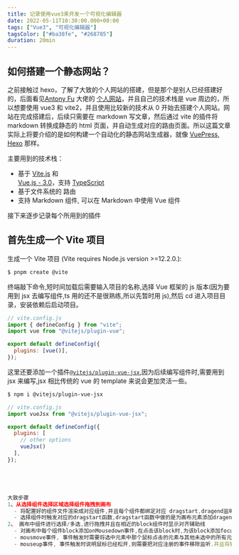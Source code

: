 ```yaml
---
title: 记录使用vue3来开发一个可视化编辑器
date: 2022-05-11T10:30:00.000+00:00
tags: ["Vue3", "可视化编辑器"]
tagsColor: ["#ba38fe", "#268785"]
duration: 20min
---
```


<!-- <blockquote>
前置知识：前端工程化 (Nodejs, npm...)，Vue.js (最好 >= 3.0)，TypeScript，基本的 markdown 编写能力。
</blockquote> -->

## 如何搭建一个静态网站？

之前接触过 hexo，了解了大致的个人网站的搭建，但是那个是别人已经搭建好的，后面看见[Antony Fu](https://github.com/antfu) 大佬的 [个人网站](https://antfu.me/)，并且自己的技术栈是 vue 周边的，所以想要使用 vue3 和 vite2，并且使用比较新的技术从 0 开始去搭建个人网站。网站在完成搭建后，后续只需要在 markdown 写文章，然后通过 vite 的插件将 markdown 转换成静态的 html 页面，并自动生成对应的路由页面。所以这篇文章实际上将要介绍的是如何构建一个自动化的静态网站生成器，就像 [VuePress](https://vuepress.vuejs.org/), [Hexo](https://hexo.io/) 那样。

主要用到的技术栈：

- 基于 <vscode-icons-file-type-vite /> [Vite.js](https://vitejs.dev/) 和 <div i-logos:vue /> [Vue.js - 3.0](https://v3.vuejs.org/)，支持 <vscode-icons-file-type-typescript-official /> [TypeScript](https://www.typescriptlang.org/)
- 基于文件系统的 <tabler-route /> 路由
- 支持 <ri-markdown-line /> Markdown 组件, 可以在 Markdown 中使用 Vue 组件
  <!-- - 纯粹的 <bx-bxs-file-html /> 静态页面，支持 <uil-server /> 服务端生成 -->

接下来逐步记录每个所用到的插件

## 首先生成一个 Vite 项目

生成一个 Vite 项目 (Vite requires Node.js version >=12.2.0.):

```bash
$ pnpm create @vite
```

终端敲下命令,短时间加载后需要输入项目的名称,选择 Vue 框架的 js 版本(因为要用到 jsx 去编写组件,ts 用的还不是很熟练,所以先暂时用 js),然后 cd 进入项目目录，安装依赖后启动项目。

```js
// vite.config.js
import { defineConfig } from "vite";
import vue from "@vitejs/plugin-vue";

export default defineConfig({
  plugins: [vue()],
});
```

这里还要添加一个插件<code>[@vitejs/plugin-vue-jsx](https://github.com/vitejs/vite/tree/main/packages/plugin-vue-jsx)</code>,因为后续编写组件时,需要用到 jsx 来编写,jsx 相比传统的 vue 的 template 来说会更加灵活一些。

```bash
$ npm i @vitejs/plugin-vue-jsx
```

```js
// vite.config.js
import vueJsx from "@vitejs/plugin-vue-jsx";

export default defineConfig({
  plugins: [
    // other options
    vueJsx()
  ],
});





大致步骤
1、从选择组件选择区域选择组件拖拽到画布
  - 将配置好的组件文件渲染成对应组件,并且每个组件都绑定对应 dragstart,dragend监听事件..在dragend时将
  - 选择组件时触发对应的dragstart函数,dragstart函数中做的是为画布元素添加dragenter,dragover,dragleave,drop四个事件,分别表示当拖拽目标进入画布时将鼠标指针设置为可移动,当拖拽目标在画布上移动时需要阻止默认事件冒泡,当拖拽元素离开时将鼠标指针设置为不可放置,当拖拽目标放在画布上时将画布上的组件信息进行动态更新,并且将当前元素置为null.
2、 画布中组件进行选择/多选,进行拖拽并且在相近的block组件时显示对齐辅助线
  - 对画布中每个组件block添加onMousedown事件,在点击该block时,为该block添加focus属性为true（focus属性的作用是用来表示画布中哪些block被选中,如果focus是true的block外层会有线包裹住）并且再次点击时置为false.当点击其他block时,先将所有block的focus置为false,然后再将当前点击的block的focus设置为true,如果是按住ctrl键选择,则不需要要将其他的block的focus设置为false,直接将当前的block的focus也设置为true即可.并且将当前点击的block的index记录下来,为之后的辅助线对齐功能保存数据.除了这些之外还需要保存当前鼠标的x,y的值;选中元素的left,top值;以及所有选中了的block的top和left值。以及要动态计算所有未被选中的block应该显示辅助线的位置坐标信息。辅助线分别有x线和y线两条方向的线需要记录.然后再添加鼠标拖拽移动和鼠标松开的事件
  - mousmove事件, 事件触发时需要将选中元素中那个鼠标点击的元素与其他未选中的所有元素进行对比辅助线的信息,如果x线或者y线与点击元素的位置小于5,则需要添加自动吸附的功能,并且将此时的辅助线的x值或者y值进行赋值,没有符合的话x值或y值为null,这个值会在画布中显示对应的辅助线,如果x或y不为null则会显示到对应的位置.然后还需要将所有选中的block的top值和left随移动的位置进行动态变化.
  - mouseup事件, 事件触发时说明鼠标已经松开,则需要把对应注册的事件移除监听.并且将辅助线清空.
